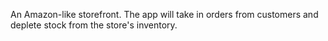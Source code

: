 An Amazon-like storefront. The app will take in orders from customers and deplete stock from the store's inventory.
